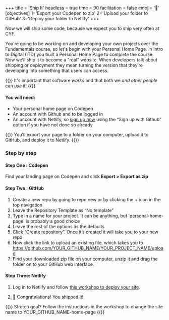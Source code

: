 +++
title = 'Ship It'
headless = true
time = 90
facilitation = false
emoji= '🧩'
[objectives]
1='Export your Codepen to zip'
2='Upload your folder to GitHub'
3='Deploy your folder to Netlify'
+++

Now we will ship some code, because we expect you to ship very often at CYF.

You're going to be working on and developing your own projects over the Fundamentals course, so let's begin with your Personal Home Page. In Intro to Digital (ITD) you built a Personal Home Page to complete the course. Now we’ll ship it to become a “real” website. When developers talk about shipping or deployment they mean turning the version that they’re developing into something that users can access.

{{<note type="tip" title="Tip">}}
It's important that software _works_ and that both we _and other people_ can _use_ it!
{{</note>}}

#### You will need:

- Your personal home page on Codepen
- An account with Github and to be logged in
- An account with Netlify, so [sign up now](https://app.netlify.com/signup) using the “Sign up with Github” option if you have not done so already

{{<note type="activity" title=" Exercise">}}
You’ll export your page to a folder on your computer, upload it to GitHub, and deploy it to Netlify.
{{</note>}}

### Step by step

#### Step One : Codepen

Find your landing page on Codepen and click **Export > Export as zip**

#### Step Two : GitHub

1. Create a new repo by going to repo.new or by clicking the + icon in the top navigation
2. Leave the Repository Template as “No template”
3. Type in a name for your project. It can be anything, but 'personal-home-page' is probably a good choice
4. Leave the rest of the options as the defaults
5. Click “Create repository”. Once it’s created it will take you to your new repo
6. Now click the link to upload an existing file, which takes you to https://github.com/YOUR_GITHUB_NAME/YOUR_PROJECT_NAME/upload
7. Find your downloaded zip file on your computer, unzip it and drag the folder on to your GitHub web interface.

#### Step Three: Netlify

1. Log in to Netlify and follow [this workshop to deploy your site](../../../guides/deployment-netlify/).

2. 🎉 Congratulations! You shipped it!

{{<note type="tip" title="Tip">}} Stretch goal?
Follow the instructions in the workshop to change the site name to YOUR_GITHUB_NAME-home-page
{{</note>}}
